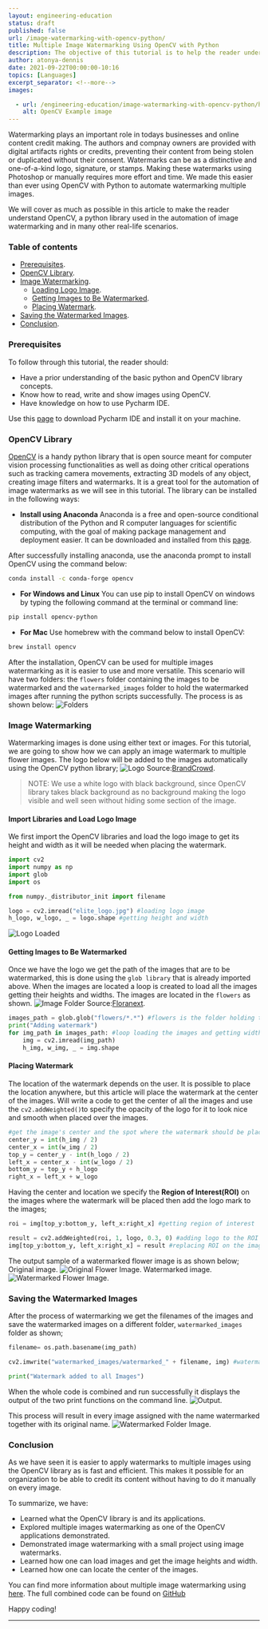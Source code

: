 ```yaml
---
layout: engineering-education
status: draft
published: false
url: /image-watermarking-with-opencv-python/
title: Multiple Image Watermarking Using OpenCV with Python
description: The objective of this tutorial is to help the reader understand the concept of how one can automate the process of image watermarking on multiple images with less effort and time.
author: atonya-dennis
date: 2021-09-22T00:00:00-10:16
topics: [Languages]
excerpt_separator: <!--more-->
images:

  - url: /engineering-education/image-watermarking-with-opencv-python/hero.jpg
    alt: OpenCV Example image
---
```


Watermarking plays an important role in todays businesses and online content credit making. The authors and compnay owners are provided with digital artifacts rights or credits, preventing their content from being stolen or duplicated without their consent. Watermarks can be as a distinctive and one-of-a-kind logo, signature, or stamps. Making these watermarks using Photoshop or manually requires more effort and time. We made this easier than ever using OpenCV with Python to automate watermarking multiple images.     
<!--more-->
We will cover as much as possible in this article to make the reader understand OpenCV, a python library used in the automation of image watermarking and in many other real-life scenarios.

### Table of contents

- [Prerequisites](#prerequisites).
- [OpenCV Library](#opencv-library).
- [Image Watermarking](#image-watermarking).
  - [Loading Logo Image](#loading-logo-image).
  - [Getting Images to Be Watermarked](#getting-images-to-be-watermarked).
  - [Placing Watermark](#placing-watermark).
- [Saving the Watermarked Images](#saving-the-watermarked-images).
- [Conclusion](#conclusion).

### Prerequisites
To follow through this tutorial, the reader should:
- Have a prior understanding of the basic python and OpenCV library concepts.
- Know how to read, write and show images using OpenCV.
- Have knowledge on how to use Pycharm IDE.

Use this [page](https://www.jetbrains.com/pycharm/download/#section=windows) to download Pycharm IDE and install it on your machine.

### OpenCV Library
[OpenCV](https://www.mygreatlearning.com/blog/opencv-tutorial-in-python/) is a handy python library that is open source meant for computer vision processing functionalities as well as doing other critical operations such as tracking camera movements, extracting 3D models of any object, creating image filters and watermarks. It is a great tool for the automation of image watermarks as we will see in this tutorial.
The library can be installed in the following ways:
- **Install using Anaconda**
Anaconda is a free and open-source conditional distribution of the Python and R computer languages for scientific computing, with the goal of making package management and deployment easier. It can be downloaded and installed from this [page](https://www.anaconda.com/products/individual).

After successfully installing anaconda, use the anaconda prompt to install OpenCV using the command below:

```bash
conda install -c conda-forge opencv 
```
- **For Windows and Linux**
You can use pip to install OpenCV on windows by typing the following command at the terminal or command line:

```bash
pip install opencv-python
```
- **For Mac**
Use homebrew with the command below to install OpenCV:

```bash
brew install opencv
``` 
After the installation, OpenCV can be used for multiple images watermarking as it is easier to use and more versatile. This scenario will have two folders: the `flowers` folder containing the images to be watermarked and the `watermarked_images` folder to hold the watermarked images after running the python scripts successfully. The process is as shown below: 
![Folders](/engineering-education/image-watermarking-with-opencv-python/folder.jpg)

### Image Watermarking
Watermarking images is done using either text or images. For this tutorial, we are going  to show how we can apply an image watermark to multiple flower images. 
The logo below will be added to the images automatically using the OpenCV python library;
![Logo](/engineering-education/image-watermarking-with-opencv-python/logo.jpg)
Source:[BrandCrowd](https://www.brandcrowd.com/maker/logo/55ae8aa4-3e99-42dc-a985-b5d8af51bc4c/draft/17ac39c8-615c-4121-9a40-661aed0b2cb8?code=REMIND15V4&utm_modal=nomodal&ctkn=94dfb3a9-06f8-471d-95ef-d5c46a4f8269&utm_medium=email&utm_source=template-braze&utm_campaign=delete-draft&utm_content=delete-7-days-standard-flow-discount-20210916-variation&utm_term=edit-logo-button).
>NOTE: We use a white logo with black background, since OpenCV library takes black background as no background making the logo visible and well seen without hiding some section of the image.

#### Import Libraries and Load Logo Image
We first import the OpenCV libraries and load the logo image to get its height and width as it will be needed when placing the watermark.

```python
import cv2
import numpy as np
import glob
import os

from numpy._distributor_init import filename

logo = cv2.imread("elite_logo.jpg") #loading logo image
h_logo, w_logo, _ = logo.shape #getting height and width
```
![Logo Loaded](/engineering-education/image-watermarking-with-opencv-python/logo-loaded.jpg)
#### Getting Images to Be Watermarked
Once we have the logo we get the path of the images that are to be watermarked, this is done using the `glob library` that is already imported above. When the images are located a loop is created to load all the images getting their heights and widths. The images are located in the `flowers`  as shown.
![Image Folder](/engineering-education/image-watermarking-with-opencv-python/flowers.jpg)
Source:[Floranext](https://floranext.com/).

```python
images_path = glob.glob("flowers/*.*") #flowers is the folder holding the flower images to be watermarked.
print("Adding watermark")
for img_path in images_path: #loop loading the images and getting width and height
    img = cv2.imread(img_path)
    h_img, w_img, _ = img.shape
```
#### Placing Watermark
The location of the watermark depends on the user. It is possible to place the location anywhere, but this article will place the watermark at the center of the images. Will write a code to get the center of all the images and use the `cv2.addWeighted()`to specify the opacity of the logo for it to look nice and smooth when placed over the images.
```python
#get the image's center and the spot where the watermark should be placed
center_y = int(h_img / 2)
center_x = int(w_img / 2)
top_y = center_y - int(h_logo / 2)
left_x = center_x - int(w_logo / 2)
bottom_y = top_y + h_logo
right_x = left_x + w_logo
```
Having the center and location we specify the **Region of Interest(ROI)** on the images where the watermark will be placed then add the logo mark to the images;
```python
roi = img[top_y:bottom_y, left_x:right_x] #getting region of interest

result = cv2.addWeighted(roi, 1, logo, 0.3, 0) #adding logo to the ROI
img[top_y:bottom_y, left_x:right_x] = result #replacing ROI on the image
```
The output sample of a watermarked flower image is as shown below;
Original image.
![Original Flower Image](/engineering-education/image-watermarking-with-opencv-python/flowerB.jpg).
Watermarked image.
![Watermarked Flower Image](/engineering-education/image-watermarking-with-opencv-python/watermarked_flowerB.jpg).
### Saving the Watermarked Images
After the process of watermarking we get the filenames of the images and save the watermarked images on a different folder, `watermarked_images` folder as shown;
```python
filename= os.path.basename(img_path)

cv2.imwrite("watermarked_images/watermarked_" + filename, img) #watermarked_images is the folder holding the watermarked images.

print("Watermark added to all Images")
```
When the whole code is combined and run successfully it displays the output of the two print functions on the command line.
![Output](/engineering-education/image-watermarking-with-opencv-python/output.jpg).

This process will result in every image assigned with the name watermarked together with its original name.
![Watermarked Folder Image](/engineering-education/image-watermarking-with-opencv-python/watermarked.jpg).

### Conclusion

As we have seen it is easier to apply watermarks to multiple images using the OpenCV library as is fast and efficient. This makes it possible for an organization to be able to credit its content without having to do it manually on every image.

To summarize, we have:

- Learned what the OpenCV library is and its applications.
- Explored multiple images watermarking as one of the OpenCV applications demonstrated.
- Demonstrated image watermarking with a small project using image watermarks.
- Learned how one can load images and get the image heights and width.
- Learned how one can locate the center of the images.

You can find more information about multiple image watermarking using [here](https://pysource.com/2020/04/10/add-watermark-to-multiple-images-with-opencv-and-python/).
The full combined code can be found on [GitHub](https://github.com/dentonya/Image_Watermarking)

Happy coding!

---

